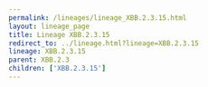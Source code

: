 ```yaml
---
permalink: /lineages/lineage_XBB.2.3.15.html
layout: lineage_page
title: Lineage XBB.2.3.15
redirect_to: ../lineage.html?lineage=XBB.2.3.15
lineage: XBB.2.3.15
parent: XBB.2.3
children: ['XBB.2.3.15']
---
```

